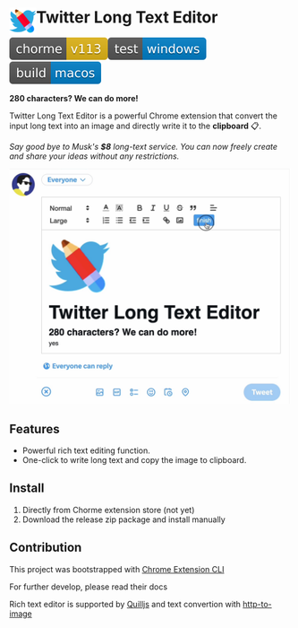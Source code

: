 # <img src="public/icons/icon_128.png" width="48" align="left"> Twitter Long Text Editor

![chorme-v113-yellow](./assets/chorme-v113-yellow.svg)![test-windows-blue](./assets/test-windows-blue.svg)![build-macos-blue](./assets/build-macos-blue.svg)

**280 characters? We can do more!**

Twitter Long Text Editor is a powerful Chrome extension that convert the input long text into an image and directly write it to the **clipboard** 📋.

*Say good bye to Musk's **$8** long-text service. You can now freely create and share your ideas without any restrictions.*

<img src="./assets/Screen%20Shot%202023-05-29%20at%2000.16.06.jpg" alt="Screen Shot 2023-05-29 at 00.16.06" style="zoom:50%;" />

## Features

- Powerful rich text editing function.
- One-click to write long text and copy the image to clipboard.

## Install

1. Directly from Chorme extension store (not yet)
2. Download the release zip package and install manually 



## Contribution

This project was bootstrapped with [Chrome Extension CLI](https://github.com/dutiyesh/chrome-extension-cli)

For further develop, please read their docs

Rich text editor is supported by [Quilljs](https://quilljs.com/) and text convertion with [http-to-image](https://github.com/bubkoo/html-to-image/)
